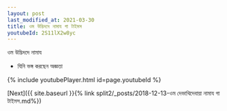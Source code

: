 ```yaml
---
layout: post
last_modified_at: 2021-03-30
title: ওম উদ্ভিদদে নামায গা টাইমস
youtubeId: 2S11lX2w8yc
---
```

 
 
 ওম উদ্ভিদদে নামায  
 
 -  যিনি ভঙ্গ করছেন অজ্ঞতা 
 
  
 
  
 
 
 
 
 
 


{% include youtubePlayer.html id=page.youtubeId %}
 
[Next]({{ site.baseurl }}{% link  split2/_posts/2018-12-13-ওম দেভাথিদেবায়া নামায গা টাইমস.md%})
 
